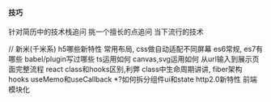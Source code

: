 #### 技巧
针对简历中的技术栈追问
挑一个擅长的点追问
当下流行的技术

// 新米(千米系)
h5哪些新特性
常用布局, css做自动适配不同屏幕
es6常规, es7有哪些
babel/plugin写过哪些
ts运用如何
canvas,svg运用如何
从url输入到展示页面完整流程
react class和hooks区别,利弊
class中生命周期讲讲, fiber架构
hooks useMemo和useCallback
*?如何拆分组件ui和state
http2.0新特性
前端模块化


